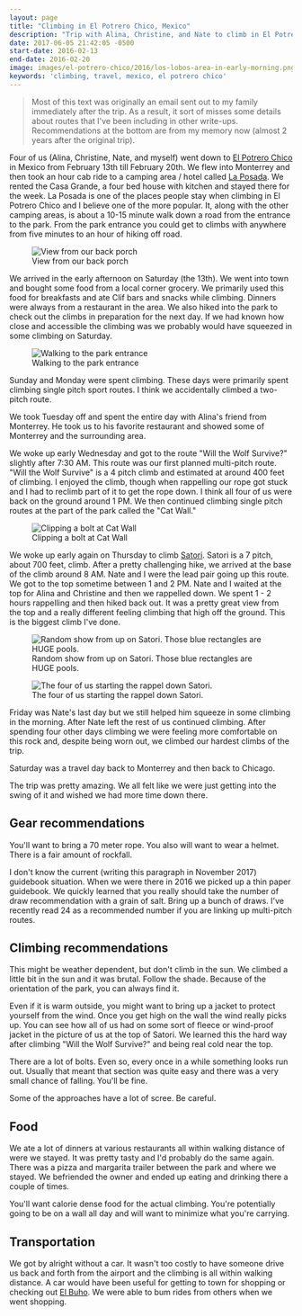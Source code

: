 ```yaml
---
layout: page
title: "Climbing in El Potrero Chico, Mexico"
description: "Trip with Alina, Christine, and Nate to climb in El Potrero Chico. This was some epic limestone climbing in a beautiful area."
date: 2017-06-05 21:42:05 -0500
start-date: 2016-02-13
end-date: 2016-02-20
image: images/el-potrero-chico/2016/los-lobos-area-in-early-morning.png
keywords: 'climbing, travel, mexico, el potrero chico'
---
```


> Most of this text was originally an email sent out to my family immediately after the trip. As a result, it sort of misses some details about routes that I've been including in other write-ups. Recommendations at the bottom are from my memory now (almost 2 years after the original trip).

Four of us (Alina, Christine, Nate, and myself) went down to [El Potrero Chico](http://potrerochico.org/) in Mexico from February 13th till February 20th. We flew into Monterrey and then took an hour cab ride to a camping area / hotel called [La Posada](http://potrerochico.org/listing/la-posada). We rented the Casa Grande, a four bed house with kitchen and stayed there for the week. La Posada is one of the places people stay when climbing in El Potrero Chico and I believe one of the more popular. It, along with the other camping areas, is about a 10-15 minute walk down a road from the entrance to the park. From the park entrance you could get to climbs with anywhere from five minutes to an hour of hiking off road.

<figure>
	  <img src="/images/el-potrero-chico/2016/view-from-back-porch.png" alt="View from our back porch">
    <figcaption>View from our back porch</figcaption>
</figure>

We arrived in the early afternoon on Saturday (the 13th). We went into town and bought some food from a local corner grocery. We primarily used this food for breakfasts and ate Clif bars and snacks while climbing. Dinners were always from a restaurant in the area. We also hiked into the park to check out the climbs in preparation for the next day. If we had known how close and accessible the climbing was we probably would have squeezed in some climbing on Saturday.

<figure>
	  <img src="/images/el-potrero-chico/2016/walking-into-el-potrero-chico.png" alt="Walking to the park entrance">
    <figcaption>Walking to the park entrance</figcaption>
</figure>

Sunday and Monday were spent climbing. These days were primarily spent climbing single pitch sport routes. I think we accidentally climbed a two-pitch route.

We took Tuesday off and spent the entire day with Alina's friend from Monterrey. He took us to his favorite restaurant and showed some of Monterrey and the surrounding area.

We woke up early Wednesday and got to the route "Will the Wolf Survive?" slightly after 7:30 AM. This route was our first planned multi-pitch route. "Will the Wolf Survive" is a 4 pitch climb and estimated at around 400 feet of climbing. I enjoyed the climb, though when rappelling our rope got stuck and I had to reclimb part of it to get the rope down. I think all four of us were back on the ground around 1 PM. We then continued climbing single pitch routes at the part of the park called the "Cat Wall."

<figure>
	  <img src="/images/el-potrero-chico/2016/jake-clipping-rope.jpg" alt="Clipping a bolt at Cat Wall">
    <figcaption>Clipping a bolt at Cat Wall</figcaption>
</figure>

We woke up early again on Thursday to climb [Satori](https://www.mountainproject.com/route/106198915/satori). Satori is a 7 pitch, about 700 feet, climb. After a pretty challenging hike, we arrived at the base of the climb around 8 AM. Nate and I were the lead pair going up this route. We got to the top sometime between 1 and 2 PM. Nate and I waited at the top for Alina and Christine and then we rappelled down. We spent 1 - 2 hours rappelling and then hiked back out. It was a pretty great view from the top and a really different feeling climbing that high off the ground. This is the biggest climb I've done.

<figure>
	  <img src="/images/el-potrero-chico/2016/satori-near-the-top.png" alt="Random show from up on Satori. Those blue rectangles are HUGE pools.">
    <figcaption>Random show from up on Satori. Those blue rectangles are HUGE pools.</figcaption>
</figure>

<figure>
	  <img src="/images/el-potrero-chico/2016/starting-the-descent-off-satori.jpg" alt="The four of us starting the rappel down Satori.">
    <figcaption>The four of us starting the rappel down Satori.</figcaption>
</figure>

Friday was Nate's last day but we still helped him squeeze in some climbing in the morning. After Nate left the rest of us continued climbing. After spending four other days climbing we were feeling more comfortable on this rock and, despite being worn out, we climbed our hardest climbs of the trip.

Saturday was a travel day back to Monterrey and then back to Chicago.

The trip was pretty amazing. We all felt like we were just getting into the swing of it and wished we had more time down there.


## Gear recommendations

You'll want to bring a 70 meter rope. You also will want to wear a helmet. There is a fair amount of rockfall.

I don't know the current (writing this paragraph in November 2017) guidebook situation. When we were there in 2016 we picked up a thin paper guidebook. We quickly learned that you really should take the number of draw recommendation with a grain of salt. Bring up a bunch of draws. I've recently read 24 as a recommended number if you are linking up multi-pitch routes.

## Climbing recommendations

This might be weather dependent, but don't climb in the sun. We climbed a little bit in the sun and it was brutal. Follow the shade. Because of the orientation of the park, you can always find it.

Even if it is warm outside, you might want to bring up a jacket to protect yourself from the wind. Once you get high on the wall the wind really picks up. You can see how all of us had on some sort of fleece or wind-proof jacket in the picture of us at the top of Satori. We learned this the hard way after climbing "Will the Wolf Survive?" and being real cold near the top.

There are a lot of bolts. Even so, every once in a while something looks run out. Usually that meant that section was quite easy and there was a very small chance of falling. You'll be fine.

Some of the approaches have a lot of scree. Be careful.

## Food

We ate a lot of dinners at various restaurants all within walking distance of were we stayed. It was pretty tasty and I'd probably do the same again. There was a pizza and margarita trailer between the park and where we stayed. We befriended the owner and ended up eating and drinking there a couple of times.

You'll want calorie dense food for the actual climbing. You're potentially going to be on a wall all day and will want to minimize what you're carrying. 

## Transportation

We got by alright without a car. It wasn't too costly to have someone drive us back and forth from the airport and the climbing is all within walking distance. A car would have been useful for getting to town for shopping or checking out [El Buho](http://potrerochico.org/listing/el-buho). We were able to bum rides from others when we went shopping.



